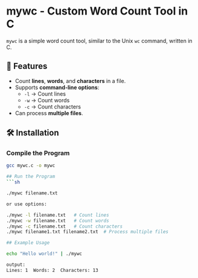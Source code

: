 # mywc - Custom Word Count Tool in C

`mywc` is a simple word count tool, similar to the Unix `wc` command, written in C.

## 🚀 Features
- Count **lines**, **words**, and **characters** in a file.
- Supports **command-line options**:
  - `-l` → Count lines
  - `-w` → Count words
  - `-c` → Count characters
- Can process **multiple files**.

## 🛠️ Installation
### **Compile the Program**
```sh
gcc mywc.c -o mywc

## Run the Program
```sh

./mywc filename.txt

or use options:

./mywc -l filename.txt   # Count lines
./mywc -w filename.txt   # Count words
./mywc -c filename.txt   # Count characters
./mywc filename1.txt filename2.txt  # Process multiple files

## Example Usage

echo "Hello world!" | ./mywc

output:
Lines: 1  Words: 2  Characters: 13
 
